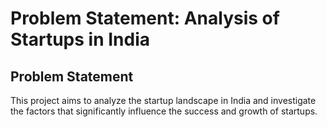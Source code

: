 # Problem Statement: Analysis of Startups in India

## Problem Statement
This project aims to analyze the startup landscape in India and investigate the factors that significantly influence the success and growth of startups.
